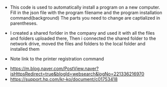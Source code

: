 * This code is used to automatically install a program on a new computer.
  Fill in the json file with the program filename and the program installation command(background)
  The parts you need to change are captialized in parentheses.

* I created a shared forlder in the company and used it with all the files and folders uploaded there,
  Then i connected the shared folder to the network drive, moved the files and folders to the local folder and installed them




* Note link to the printer registration command
- https://m.blog.naver.com/PostView.naver?isHttpsRedirect=true&blogId=websearch&logNo=221336216970
- https://support.hp.com/kr-ko/document/c01753418
